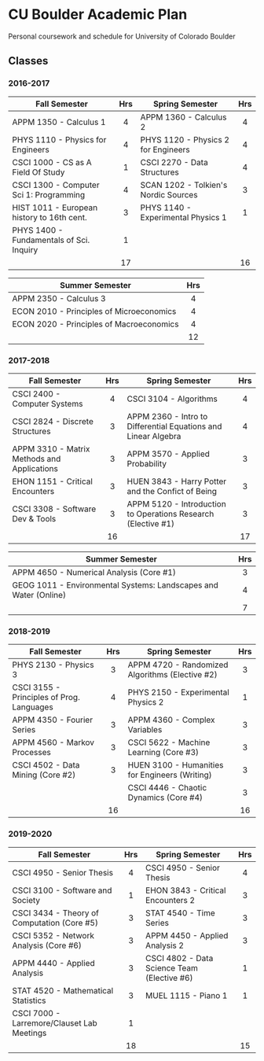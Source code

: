 # CU Boulder Academic Plan

Personal coursework and schedule for University of Colorado Boulder

## Classes
### 2016-2017
|                Fall Semester                | Hrs |                         Spring Semester                         | Hrs |
|---------------------------------------------|:---:|-----------------------------------------------------------------|:---:|
| APPM 1350 - Calculus 1                      | 4   | APPM 1360 - Calculus 2                                          | 4   |
| PHYS 1110 - Physics for Engineers           | 4   | PHYS 1120 - Physics 2 for Engineers                             | 4   |
| CSCI 1000 - CS as A Field Of Study          | 1   | CSCI 2270 - Data Structures                                     | 4   |
| CSCI 1300 - Computer Sci 1: Programming     | 4   | SCAN 1202 - Tolkien's Nordic Sources                            | 3   |
| HIST 1011 - European history to 16th cent.  | 3   | PHYS 1140 - Experimental Physics 1                              | 1   |
| PHYS 1400 - Fundamentals of Sci. Inquiry    | 1   |                                                                 |     |
|                                             | 17  |                                                                 | 16  |

|               Summer Semester               | Hrs |
|---------------------------------------------|:---:|
| APPM 2350 - Calculus 3                      | 4   |
| ECON 2010 - Principles of Microeconomics    | 4   |
| ECON 2020 - Principles of Macroeconomics    | 4   |
|                                             | 12  |

### 2017-2018
|                Fall Semester                | Hrs |                         Spring Semester                         | Hrs |
|---------------------------------------------|:---:|-----------------------------------------------------------------|:---:|
| CSCI 2400 - Computer Systems                | 4   | CSCI 3104 - Algorithms                                          | 4   |
| CSCI 2824 - Discrete Structures             | 3   | APPM 2360 - Intro to Differential Equations and Linear Algebra  | 4   |
| APPM 3310 - Matrix Methods and Applications | 3   | APPM 3570 - Applied Probability                                 | 3   |
| EHON 1151 - Critical Encounters             | 3   | HUEN 3843 - Harry Potter and the Confict of Being               | 3   |
| CSCI 3308 - Software Dev & Tools            | 3   | APPM 5120 - Introduction to Operations Research (Elective #1)   | 3   |
|                                             | 16  |                                                                 | 17  |

|               Summer Semester                                    | Hrs |
|------------------------------------------------------------------|:---:|
| APPM 4650 - Numerical Analysis (Core #1)                         | 3   |
| GEOG 1011 - Environmental Systems: Landscapes and Water (Online) | 4   |
|                                                                  | 7   |

### 2018-2019
|                Fall Semester                  | Hrs |                         Spring Semester                       | Hrs |
|-----------------------------------------------|:---:|---------------------------------------------------------------|:---:|
| PHYS 2130 - Physics 3                         | 3   | APPM 4720 - Randomized Algorithms (Elective #2)               | 3   |
| CSCI 3155 - Principles of Prog. Languages     | 4   | PHYS 2150 - Experimental Physics 2                            | 1   |
| APPM 4350 - Fourier Series                    | 3   | APPM 4360 - Complex Variables                                 | 3   |
| APPM 4560 - Markov Processes                  | 3   | CSCI 5622 - Machine Learning (Core #3)                        | 3   |
| CSCI 4502 - Data Mining (Core #2)             | 3   | HUEN 3100 - Humanities for Engineers (Writing)                | 3   |
|                                               |     | CSCI 4446 - Chaotic Dynamics (Core #4)                        | 3   |
|                                               | 16  |                                                               | 16  |

### 2019-2020
|                Fall Semester                      | Hrs |                         Spring Semester                      | Hrs |
|---------------------------------------------------|:---:|--------------------------------------------------------------|:---:|
| CSCI 4950 - Senior Thesis                         | 4   | CSCI 4950 - Senior Thesis                                    | 4   |
| CSCI 3100 - Software and Society                  | 1   | EHON 3843 - Critical Encounters 2                            | 3   |
| CSCI 3434 - Theory of Computation (Core #5)       | 3   | STAT 4540 - Time Series                                      | 3   |
| CSCI 5352 - Network Analysis (Core #6)            | 3   | APPM 4450 - Applied Analysis 2                               | 3   |
| APPM 4440 - Applied Analysis                      | 3   | CSCI 4802 - Data Science Team (Elective #6)                  | 1   |
| STAT 4520 - Mathematical Statistics               | 3   | MUEL 1115 - Piano 1                                          | 1   |
| CSCI 7000 - Larremore/Clauset Lab Meetings        | 1   |                                                              |     |
|                                                   | 18  |                                                              | 15  |
